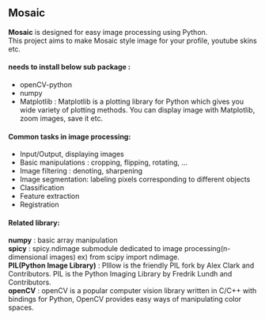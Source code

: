 ## Mosaic
**Mosaic** is designed for easy image processing using Python.  
This project aims to make Mosaic style image for your profile, youtube skins etc.   

#### needs to install below sub package :
* openCV-python   
* numpy    
* Matplotlib : Matplotlib is a plotting library for Python which gives you wide variety of plotting methods. You can display image with Matplotlib, zoom images, save it etc.   

#### Common tasks in image processing:   
* Input/Output, displaying images    
* Basic manipulations : cropping, flipping, rotating, ...   
* Image filtering : denoting, sharpening   
* Image segmentation: labeling pixels corresponding to different objects   
* Classification    
* Feature extraction   
* Registration   
   
#### Related library:    
**numpy** : basic array manipulation    
**spicy** : spicy.ndimage submodule dedicated to image processing(n-dimensional images) ex) from scipy import ndimage.       
**PIL(Python Image Library)** : PIllow is the friendly PIL fork by Alex Clark and Contributors. PIL is the Python Imaging Library by Fredrik Lundh and Contributors.       
**openCV** : openCV is a popular computer vision library written in C/C++ with bindings for Python, OpenCV provides easy ways of manipulating color spaces.    